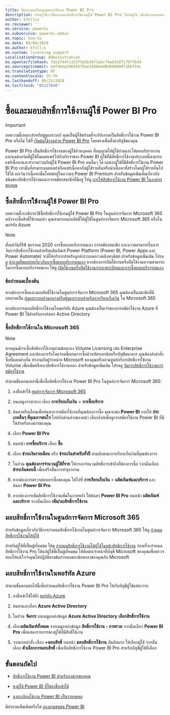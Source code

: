 ```yaml
---
title: ซื้อและมอบใบอนุญาตการใช้งาน Power BI Pro
description: เรียนรู้วิธีการซื้อและมอบสิทธิ์การใช้งานผู้ใช้ Power BI Pro ให้กับผู้ใช้ เพื่อที่พวกเขาสามารถเข้าถึงเนื้อหา และทำงานร่วมกันได้ในบริการของ Power BI
author: kfollis
ms.reviewer: ''
ms.service: powerbi
ms.subservice: powerbi-admin
ms.topic: how-to
ms.date: 04/08/2020
ms.author: kfollis
ms.custom: licensing support
LocalizationGroup: Administration
ms.openlocfilehash: 72e2744fc325f5e5b36f3abcf4a6d3d71767fbd4
ms.sourcegitcommit: eef4eee24695570ae3186b4d8d99660df16bf54c
ms.translationtype: HT
ms.contentlocale: th-TH
ms.lasthandoff: 06/23/2020
ms.locfileid: "85227640"
---
```

# <a name="purchase-and-assign-power-bi-pro-user-licenses"></a>ซื้อและมอบสิทธิ์การใช้งานผู้ใช้ Power BI Pro

>[!IMPORTANT]
>บทความนี้เหมาะสำหรับผู้ดูแลระบบ! คุณเป็นผู้ใช้พร้อมที่จะอัปเกรดเป็นสิทธิ์การใช้งาน Power BI Pro หรือไม่ ไปที่ [เริ่มต้นใช้งานด้วย Power BI Pro](https://go.microsoft.com/fwlink/?LinkId=2106428&clcid=0x409&cmpid=pbidocs-purchasing-power-bi-pro) โดยตรงเพื่อตั้งค่าบัญชีของคุณ

Power BI Pro เป็นสิทธิ์การใช้งานของผู้ใช้ส่วนบุคคล ที่อนุญาตให้ผู้ใช้อ่านและโต้ตอบกับรายงานและแดชบอร์ดที่ผู้ใช้อื่นเผยแพร่ไปยังบริการของ Power BI ผู้ใช้ที่มีสิทธิ์การใช้งานประเภทนี้สามารถแชร์เนื้อหาและทำงานร่วมกับผู้ใช้ Power BI Pro คนอื่นๆ ได้ เฉพาะผู้ใช้ที่มีสิทธิ์การใช้งาน Power BI Pro เท่านั้นที่สามารถเผยแพร่หรือแชร์เนื้อหากับผู้ใช้รายอื่นหรือนำเนื้อหาที่สร้างโดยผู้ใช้รายอื่นไปใช้ได้ ยกเว้นว่าเนื้อหานั้นโฮสต์อยู่ในความจุ Power BI Premium สำหรับข้อมูลเพิ่มเติมเกี่ยวกับชนิดของสิทธิการใช้งานและการสมัครสมาชิกที่มีอยู่ ให้ดู [การให้สิทธิการใช้งาน Power BI ในองค์กรของคุณ](service-admin-licensing-organization.md)

## <a name="purchase-power-bi-pro-user-licenses"></a>ซื้อสิทธิ์การใช้งานผู้ใช้ Power BI Pro

บทความนี้จะอธิบายวิธีซื้อสิทธิ์การใช้งานผู้ใช้ Power BI Pro ในศูนย์การจัดการ Microsoft 365 หลังจากซื้อสิทธิ์ใช้งานแล้ว  คุณสามารถมอบสิทธิ์ให้ผู้ใช้ในศูนย์การจัดการ Microsoft 365 หรือในพอร์ทัล Azure

> [!NOTE]
> ตั้งแต่วันที่14 มกราคม 2020 การซื้อแบบบริการตนเอง การสมัครสมาชิก และความสามารถในการจัดการสิทธิ์การใช้งานสำหรับผลิตภัณฑ์ Power Platform (Power BI, Power Apps และ Power Automate) จะมีให้บริการสำหรับลูกค้าระบบคลาวด์เชิงพาณิชย์ สำหรับข้อมูลเพิ่มเติม โปรดดู [คำถามที่พบบ่อยเกี่ยวกับการซื้อแบบบริการตนเอง](https://docs.microsoft.com/microsoft-365/commerce/subscriptions/self-service-purchase-faq) หากต้องการเปิดใช้งานหรือปิดใช้งานความสามารถในการซื้อแบบบริการตนเอง ให้ดู [เปิดใช้งานหรือปิดใช้งานการลงทะเบียนและการซื้อแบบบริการตนเอง](/service-admin-disable-self-service.md)

### <a name="prerequisites"></a>ข้อกำหนดเบื้องต้น

หากต้องการซื้อและมอบสิทธิ์ใช้งานในศูนย์การจัดการ Microsoft 365 คุณต้องเป็นสมาชิกที่มีบทบาทเป็น [ผู้ดูแลระบบส่วนกลางหรือผู้ดูแลระบบสำหรับการเรียกเก็บเงิน](https://support.office.com/article/about-office-365-admin-roles-da585eea-f576-4f55-a1e0-87090b6aaa9d) ใน Microsoft 365

หากต้องการมอบสิทธิ์การใช้งานในพอร์ทัล Azure คุณต้องเป็นเจ้าของการสมัครใช้งาน Azure ที่ Power BI ใช้สำหรับการค้นหา Active Directory

### <a name="purchase-licenses-in-microsoft-365"></a>ซื้อสิทธิ์การใช้งานใน Microsoft 365

> [!NOTE]
> หากคุณมักจะซื้อสิทธิการใช้งานผ่านข้อตกลง Volume Licensing เช่น Enterprise Agreement และต้องการรับใบแจ้งหนี้แทนการซื้อด้วยบัตรเครดิตหรือบัญชีธนาคาร คุณต้องส่งคำสั่งซื้อที่แตกต่างกัน ทำงานกับผู้จำหน่าย Microsoft ของคุณหรือผ่านศูนย์บริการสิทธิ์การใช้งาน Volume เพื่อเพิ่มหรือเอาสิทธิการใช้งานออก สำหรับข้อมูลเพิ่มเติม โปรดดู [จัดการสิทธิ์การใช้งานการสมัครใช้งาน](https://docs.microsoft.com/microsoft-365/commerce/licenses/buy-licenses?view=o365-worldwide)

ทำตามขั้นตอนเหล่านี้เพื่อซื้อสิทธิ์การใช้งาน Power BI Pro ในศูนย์การจัดการ Microsoft 365:

1. ลงชื่อเข้าใช้ [ศูนย์การจัดการ Microsoft 365](https://admin.microsoft.com)

2. บนเมนูการนำทาง เลือก **การเรียกเก็บเงิน** > **การซื้อบริการ**

3. ค้นหาหรือเลื่อนเพื่อค้นหาการสมัครใช้งานที่คุณต้องการซื้อ คุณจะพบ **Power BI** ภายใต้ **ประเภทอื่นๆ ที่คุณอาจสนใจ**  ใกล้กับด้านล่างของหน้า เลือกลิงก์เพื่อดูการสมัครใช้งาน Power BI ที่มีให้สำหรับองค์กรของคุณ

4. เลือก **Power BI Pro**

5. บนหน้า **การซื้อบริการ** เลือก **ซื้อ**

6. เลือก **ชำระเงินรายเดือน** หรือ **ชำระเงินสำหรับทั้งปี** ตามลักษณะการเรียกเก็บเงินที่คุณต้องการ

7. ในส่วน **คุณต้องการจำนวนผู้ใช้กี่ราย** ให้กรอกจำนวนสิทธิ์การเข้าถึงที่ต้องการซื้อ จากนั้นเลือก **ชำระเงินตอนนี้** เพื่อเสร็จสิ้นการทำธุรกรรม

8. หากต้องการตรวจสอบการซื้อของคุณ ให้ไปที่ **การเรียกเก็บเงิน** > **ผลิตภัณฑ์และบริการ** และค้นหา **Power BI Pro**

9. หากต้องการเพิ่มสิทธิ์การใช้งานเพิ่มในภายหลัง ให้ค้นหา **Power BI Pro** บนหน้า **ผลิตภัณฑ์และบริการ** จากนั้นเลือก **เพิ่ม/ลบสิทธิ์การใช้งาน**


## <a name="assign-licenses-in-the-microsoft-365-admin-center"></a>มอบสิทธิ์การใช้งานในศูนย์การจัดการ Microsoft 365

สำหรับข้อมูลเกี่ยวกับวิธีการกำหนดสิทธิ์การใช้งานในศูนย์การจัดการ Microsoft 365 ให้ดู [กำหนดสิทธิ์การใช้งานให้ผู้ใช้](/office365/admin/manage/assign-licenses-to-users)

สำหรับผู้ใช้ที่เป็นผู้เยี่ยมชม ให้ดู [กำหนดสิทธิ์การใช้งานให้ผู้ใช้ในหน้าสิทธิการใช้งาน](/office365/admin/manage/assign-licenses-to-users#assign-licenses-to-users-on-the-licenses-page) ก่อนที่จะกำหนดสิทธิ์การใช้งาน Pro ให้แก่ผู้ใช้ที่เป็นผู้เยี่ยมชม ให้ติดต่อเจ้าหน้าที่บัญชี Microsoft ของคุณเพื่อตรวจสอบให้แน่ใจว่าคุณได้ปฏิบัติตามข้อกำหนดของข้อตกลงของคุณกับ Microsoft

## <a name="assign-licenses-in-the-azure-portal"></a>มอบสิทธิ์การใช้งานในพอร์ทัล Azure

ทำตามขั้นตอนต่อไปนี้เพื่อกำหนดสิทธิ์การใช้งาน Power BI Pro ให้กับบัญชีผู้ใช้แต่ละราย:

1. ลงชื่อเข้าใช้ไปยัง [พอร์ทัล Azure](https://portal.azure.com/)

2. ค้นหาและเลือก **Azure Active Directory**

3. ในส่วน **จัดการ** บนเมนูแหล่งข้อมูล **Azure Active Directory** **เลือกสิทธิ์การใช้งาน**

4. เลือก**ผลิตภัณฑ์ทั้งหมด** จากเมนูแหล่งข้อมูล  **สิทธิ์การใช้งาน - ภาพรวม** จากนั้นเลือก **Power BI Pro** เพื่อแสดงรายการของผู้ใช้ที่มีสิทธิ์ใช้งาน

5. จากแถบคำสั่ง เลือก **+มอบสิทธิ์** บนหน้า **มอบสิทธิ์การใช้งาน** อันดับแรก ให้เลือกผู้ใช้ จากนั้นเลือก **ตัวเลือกการมอบสิทธิ์** เพื่อเปิดสิทธิ์การใช้งาน Power BI Pro สำหรับบัญชีผู้ใช้ที่เลือก

## <a name="next-steps"></a>ขั้นตอนถัดไป

- [สิทธิ์การใช้งาน Power BI สำหรับองค์กรของคุณ](service-admin-licensing-organization.md)

 - [หาผู้ใช้ Power BI ที่ได้ลงชื่อเข้าใช้](service-admin-access-usage.md)

 - [ลงทะเบียนใช้งาน Power BI เป็นรายบุคคล](../fundamentals/service-self-service-signup-for-power-bi.md)

มีคำถามเพิ่มเติมหรือไม่ [ลองถามชุมชน Power BI](https://community.powerbi.com/)
